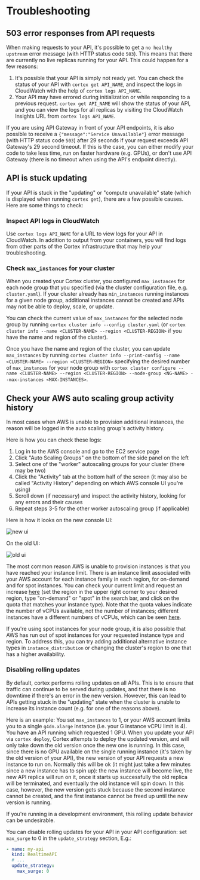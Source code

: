# Troubleshooting

## 503 error responses from API requests

When making requests to your API, it's possible to get a `no healthy upstream` error message (with HTTP status code `503`). This means that there are currently no live replicas running for your API. This could happen for a few reasons:

1. It's possible that your API is simply not ready yet. You can check the status of your API with `cortex get API_NAME`, and inspect the logs in CloudWatch with the help of `cortex logs API_NAME`.
1. Your API may have errored during initialization or while responding to a previous request. `cortex get API_NAME` will show the status of your API, and you can view the logs for all replicas by visiting the CloudWatch Insights URL from `cortex logs API_NAME`.

If you are using API Gateway in front of your API endpoints, it is also possible to receive a `{"message":"Service Unavailable"}` error message (with HTTP status code `503`) after 29 seconds if your request exceeds API Gateway's 29 second timeout. If this is the case, you can either modify your code to take less time, run on faster hardware (e.g. GPUs), or don't use API Gateway (there is no timeout when using the API's endpoint directly).

## API is stuck updating

If your API is stuck in the "updating" or "compute unavailable" state (which is displayed when running `cortex get`), there are a few possible causes. Here are some things to check:

### Inspect API logs in CloudWatch

Use `cortex logs API_NAME` for a URL to view logs for your API in CloudWatch. In addition to output from your containers, you will find logs from other parts of the Cortex infrastructure that may help your troubleshooting.

### Check `max_instances` for your cluster

When you created your Cortex cluster, you configured `max_instances` for each node group that you specified (via the cluster configuration file, e.g. `cluster.yaml`). If your cluster already has `min_instances` running instances for a given node group, additional instances cannot be created and APIs may not be able to deploy, scale, or update.

You can check the current value of `max_instances` for the selected node group by running `cortex cluster info --config cluster.yaml` (or `cortex cluster info --name <CLUSTER-NAME> --region <CLUSTER-REGION>` if you have the name and region of the cluster).

Once you have the name and region of the cluster, you can update `max_instances` by running `cortex cluster info --print-config --name <CLUSTER-NAME> --region <CLUSTER-REGION>` specifying the desired number of `max_instances` for your node group with `cortex cluster configure --name <CLUSTER-NAME> --region <CLUSTER-REGION> --node-group <NG-NAME> --max-instances <MAX-INSTANCES>`.

## Check your AWS auto scaling group activity history

In most cases when AWS is unable to provision additional instances, the reason will be logged in the auto scaling group's activity history.

Here is how you can check these logs:

1. Log in to the AWS console and go to the EC2 service page
2. Click "Auto Scaling Groups" on the bottom of the side panel on the left
3. Select one of the "worker" autoscaling groups for your cluster (there may be two)
4. Click the "Activity" tab at the bottom half of the screen (it may also be called "Activity History" depending on which AWS console UI you're using)
5. Scroll down (if necessary) and inspect the activity history, looking for any errors and their causes
6. Repeat steps 3-5 for the other worker autoscaling group (if applicable)

Here is how it looks on the new console UI:

![new ui](https://user-images.githubusercontent.com/808475/78153371-852d2c00-742a-11ea-9bde-dbad5c603f8f.png)

On the old UI:

![old ui](https://user-images.githubusercontent.com/808475/78153350-7e9eb480-742a-11ea-9221-1f6559db45fd.png)

The most common reason AWS is unable to provision instances is that you have reached your instance limit. There is an instance limit associated with your AWS account for each instance family in each region, for on-demand and for spot instances. You can check your current limit and request an increase [here](https://console.aws.amazon.com/servicequotas/home?#!/services/ec2/quotas) (set the region in the upper right corner to your desired region, type "on-demand" or "spot" in the search bar, and click on the quota that matches your instance type). Note that the quota values indicate the number of vCPUs available, not the number of instances; different instances have a different numbers of vCPUs, which can be seen [here](https://aws.amazon.com/ec2/instance-types).

If you're using spot instances for your node group, it is also possible that AWS has run out of spot instances for your requested instance type and region. To address this, you can try adding additional alternative instance types in `instance_distribution` or changing the cluster's region to one that has a higher availability.

### Disabling rolling updates

By default, cortex performs rolling updates on all APIs. This is to ensure that traffic can continue to be served during updates, and that there is no downtime if there's an error in the new version. However, this can lead to APIs getting stuck in the "updating" state when the cluster is unable to increase its instance count (e.g. for one of the reasons above).

Here is an example: You set `max_instances` to 1, or your AWS account limits you to a single `g4dn.xlarge` instance (i.e. your G instance vCPU limit is 4). You have an API running which requested 1 GPU. When you update your API via `cortex deploy`, Cortex attempts to deploy the updated version, and will only take down the old version once the new one is running. In this case, since there is no GPU available on the single running instance (it's taken by the old version of your API), the new version of your API requests a new instance to run on. Normally this will be ok (it might just take a few minutes since a new instance has to spin up): the new instance will become live, the new API replica will run on it, once it starts up successfully the old replica will be terminated, and eventually the old instance will spin down. In this case, however, the new version gets stuck because the second instance cannot be created, and the first instance cannot be freed up until the new version is running.

If you're running in a development environment, this rolling update behavior can be undesirable.

You can disable rolling updates for your API in your API configuration: set `max_surge` to 0 in the `update_strategy` section, E.g.:

```yaml
- name: my-api
  kind: RealtimeAPI
  # ...
  update_strategy:
    max_surge: 0
```
